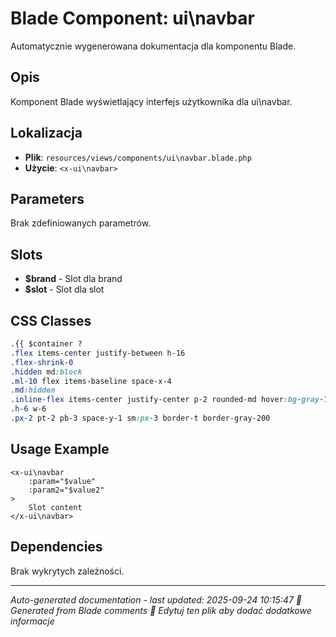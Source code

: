 # Blade Component: ui\navbar

Automatycznie wygenerowana dokumentacja dla komponentu Blade.

## Opis
Komponent Blade wyświetlający interfejs użytkownika dla ui\navbar.

## Lokalizacja
- **Plik**: `resources/views/components/ui\navbar.blade.php`
- **Użycie**: `<x-ui\navbar>`

## Parameters
Brak zdefiniowanych parametrów.

## Slots
- **$brand** - Slot dla brand
- **$slot** - Slot dla slot

## CSS Classes
```css
.{{ $container ? 
.flex items-center justify-between h-16
.flex-shrink-0
.hidden md:block
.ml-10 flex items-baseline space-x-4
.md:hidden
.inline-flex items-center justify-center p-2 rounded-md hover:bg-gray-100 focus:outline-none focus:ring-2 focus:ring-inset focus:ring-blue-500
.h-6 w-6
.px-2 pt-2 pb-3 space-y-1 sm:px-3 border-t border-gray-200
```

## Usage Example
```blade
<x-ui\navbar
    :param="$value"
    :param2="$value2"
>
    Slot content
</x-ui\navbar>
```

## Dependencies
Brak wykrytych zależności.

---
*Auto-generated documentation - last updated: 2025-09-24 10:15:47*
*🤖 Generated from Blade comments*
*📝 Edytuj ten plik aby dodać dodatkowe informacje*